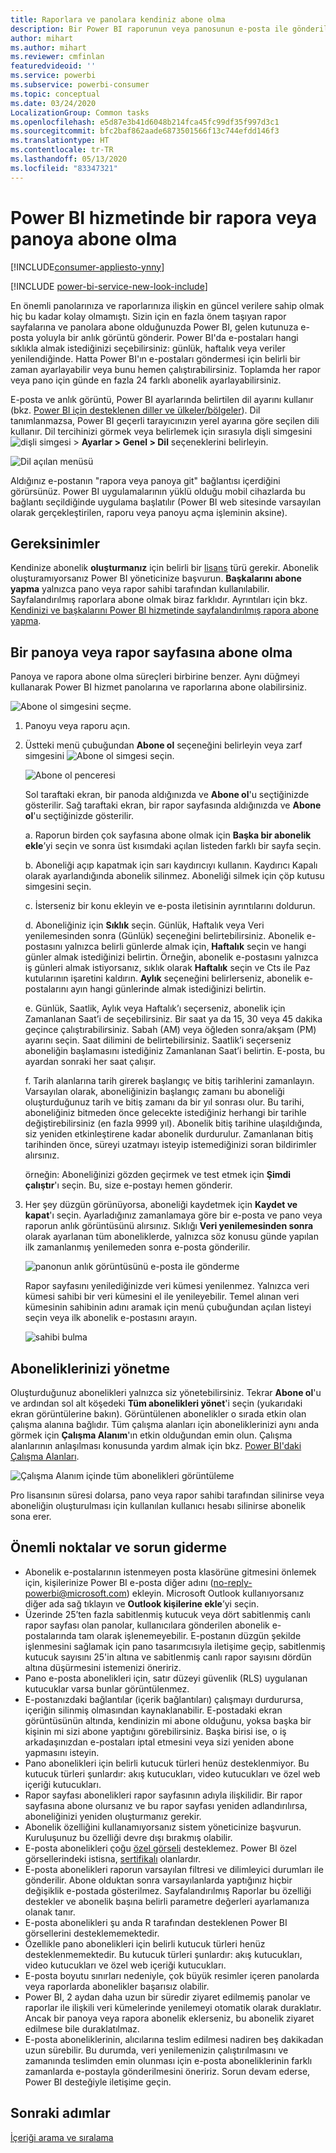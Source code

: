 ```yaml
---
title: Raporlara ve panolara kendiniz abone olma
description: Bir Power BI raporunun veya panosunun e-posta ile gönderilen bir anlık görüntüsüne abone olmayı öğrenin.
author: mihart
ms.author: mihart
ms.reviewer: cmfinlan
featuredvideoid: ''
ms.service: powerbi
ms.subservice: powerbi-consumer
ms.topic: conceptual
ms.date: 03/24/2020
LocalizationGroup: Common tasks
ms.openlocfilehash: e5d87e3b41d6048b214fca45fc99df35f997d3c1
ms.sourcegitcommit: bfc2baf862aade6873501566f13c744efdd146f3
ms.translationtype: HT
ms.contentlocale: tr-TR
ms.lasthandoff: 05/13/2020
ms.locfileid: "83347321"
---
```

# <a name="subscribe-to-a-report-or-dashboard-in-the-power-bi-service"></a>Power BI hizmetinde bir rapora veya panoya abone olma 

[!INCLUDE[consumer-appliesto-ynny](../includes/consumer-appliesto-ynny.md)]

[!INCLUDE [power-bi-service-new-look-include](../includes/power-bi-service-new-look-include.md)]

En önemli panolarınıza ve raporlarınıza ilişkin en güncel verilere sahip olmak hiç bu kadar kolay olmamıştı. Sizin için en fazla önem taşıyan rapor sayfalarına ve panolara abone olduğunuzda Power BI, gelen kutunuza e-posta yoluyla bir anlık görüntü gönderir. Power BI'da e-postaları hangi sıklıkla almak istediğinizi seçebilirsiniz: günlük, haftalık veya veriler yenilendiğinde. Hatta Power BI'ın e-postaları göndermesi için belirli bir zaman ayarlayabilir veya bunu hemen çalıştırabilirsiniz.  Toplamda her rapor veya pano için günde en fazla 24 farklı abonelik ayarlayabilirsiniz.

E-posta ve anlık görüntü, Power BI ayarlarında belirtilen dil ayarını kullanır (bkz. [Power BI için desteklenen diller ve ülkeler/bölgeler](../fundamentals/supported-languages-countries-regions.md)). Dil tanımlanmazsa, Power BI geçerli tarayıcınızın yerel ayarına göre seçilen dili kullanır. Dil tercihinizi görmek veya belirlemek için sırasıyla dişli simgesini ![dişli simgesi](./media/end-user-subscribe/power-bi-settings-icon.png) > **Ayarlar > Genel > Dil** seçeneklerini belirleyin. 

![Dil açılan menüsü](./media/end-user-subscribe/power-bi-language.png)

Aldığınız e-postanın "rapora veya panoya git" bağlantısı içerdiğini görürsünüz. Power BI uygulamalarının yüklü olduğu mobil cihazlarda bu bağlantı seçildiğinde uygulama başlatılır (Power BI web sitesinde varsayılan olarak gerçekleştirilen, raporu veya panoyu açma işleminin aksine).


## <a name="requirements"></a>Gereksinimler
Kendinize abonelik **oluşturmanız** için belirli bir [lisans](end-user-license.md) türü gerekir. Abonelik oluşturamıyorsanız Power BI yöneticinize başvurun. **Başkalarını abone yapma** yalnızca pano veya rapor sahibi tarafından kullanılabilir. Sayfalandırılmış raporlara abone olmak biraz farklıdır. Ayrıntıları için bkz. [Kendinizi ve başkalarını Power BI hizmetinde sayfalandırılmış rapora abone yapma](paginated-reports-subscriptions.md). 

## <a name="subscribe-to-a-dashboard-or-a-report-page"></a>Bir panoya veya rapor sayfasına abone olma
Panoya ve rapora abone olma süreçleri birbirine benzer. Aynı düğmeyi kullanarak Power BI hizmet panolarına ve raporlarına abone olabilirsiniz.
 
![Abone ol simgesini seçme](./media/end-user-subscribe/power-bi-subscribe.png).

1. Panoyu veya raporu açın.
2. Üstteki menü çubuğundan **Abone ol** seçeneğini belirleyin veya zarf simgesini ![Abone ol simgesi](./media/end-user-subscribe/power-bi-icon-envelope.png) seçin.
   


   ![Abone ol penceresi](./media/end-user-subscribe/power-bi-emails-numbered.png)
    
    Sol taraftaki ekran, bir panoda aldığınızda ve **Abone ol**'u seçtiğinizde gösterilir. Sağ taraftaki ekran, bir rapor sayfasında aldığınızda ve **Abone ol**'u seçtiğinizde gösterilir. 
    
    a. Raporun birden çok sayfasına abone olmak için **Başka bir abonelik ekle**’yi seçin ve sonra üst kısımdaki açılan listeden farklı bir sayfa seçin.

    b. Aboneliği açıp kapatmak için sarı kaydırıcıyı kullanın.  Kaydırıcı Kapalı olarak ayarlandığında abonelik silinmez. Aboneliği silmek için çöp kutusu simgesini seçin.

    c. İsterseniz bir konu ekleyin ve e-posta iletisinin ayrıntılarını doldurun. 

    d. Aboneliğiniz için **Sıklık** seçin.  Günlük, Haftalık veya Veri yenilemesinden sonra (Günlük) seçeneğini belirtebilirsiniz.  Abonelik e-postasını yalnızca belirli günlerde almak için, **Haftalık** seçin ve hangi günler almak istediğinizi belirtin.  Örneğin, abonelik e-postasını yalnızca iş günleri almak istiyorsanız, sıklık olarak **Haftalık** seçin ve Cts ile Paz kutularının işaretini kaldırın. **Aylık** seçeneğini belirlerseniz, abonelik e-postalarını ayın hangi günlerinde almak istediğinizi belirtin.   

    e. Günlük, Saatlik, Aylık veya Haftalık’ı seçerseniz, abonelik için Zamanlanan Saat’i de seçebilirsiniz. Bir saat ya da 15, 30 veya 45 dakika geçince çalıştırabilirsiniz. Sabah (AM) veya öğleden sonra/akşam (PM) ayarını seçin. Saat dilimini de belirtebilirsiniz. Saatlik’i seçerseniz aboneliğin başlamasını istediğiniz Zamanlanan Saat’i belirtin. E-posta, bu ayardan sonraki her saat çalışır.  

    f. Tarih alanlarına tarih girerek başlangıç ve bitiş tarihlerini zamanlayın. Varsayılan olarak, aboneliğinizin başlangıç zamanı bu aboneliği oluşturduğunuz tarih ve bitiş zamanı da bir yıl sonrası olur. Bu tarihi, aboneliğiniz bitmeden önce gelecekte istediğiniz herhangi bir tarihle değiştirebilirsiniz (en fazla 9999 yıl). Abonelik bitiş tarihine ulaşıldığında, siz yeniden etkinleştirene kadar abonelik durdurulur.  Zamanlanan bitiş tarihinden önce, süreyi uzatmayı isteyip istemediğinizi soran bildirimler alırsınız.     

    örneğin: Aboneliğinizi gözden geçirmek ve test etmek için **Şimdi çalıştır**'ı seçin.  Bu, size e-postayı hemen gönderir. 

3. Her şey düzgün görünüyorsa, aboneliği kaydetmek için **Kaydet ve kapat**'ı seçin. Ayarladığınız zamanlamaya göre bir e-posta ve pano veya raporun anlık görüntüsünü alırsınız. Sıklığı **Veri yenilemesinden sonra** olarak ayarlanan tüm aboneliklerde, yalnızca söz konusu günde yapılan ilk zamanlanmış yenilemeden sonra e-posta gönderilir.
   
   ![panonun anlık görüntüsünü e-posta ile gönderme](media/end-user-subscribe/power-bi-email-old.png)
   
    Rapor sayfasını yenilediğinizde veri kümesi yenilenmez. Yalnızca veri kümesi sahibi bir veri kümesini el ile yenileyebilir. Temel alınan veri kümesinin sahibinin adını aramak için menü çubuğundan açılan listeyi seçin veya ilk abonelik e-postasını arayın.
   
    ![sahibi bulma](./media/end-user-subscribe/power-bi-owner.png)


## <a name="manage-your-subscriptions"></a>Aboneliklerinizi yönetme
Oluşturduğunuz abonelikleri yalnızca siz yönetebilirsiniz. Tekrar **Abone ol**'u ve ardından sol alt köşedeki **Tüm abonelikleri yönet**'i seçin (yukarıdaki ekran görüntülerine bakın). Görüntülenen abonelikler o sırada etkin olan çalışma alanına bağlıdır. Tüm çalışma alanları için aboneliklerinizi aynı anda görmek için **Çalışma Alanım**'ın etkin olduğundan emin olun. Çalışma alanlarının anlaşılması konusunda yardım almak için bkz. [Power BI'daki Çalışma Alanları](end-user-workspaces.md). 

![Çalışma Alanım içinde tüm abonelikleri görüntüleme](./media/end-user-subscribe/power-bi-manage-subscriptions.png)

Pro lisansının süresi dolarsa, pano veya rapor sahibi tarafından silinirse veya aboneliğin oluşturulması için kullanılan kullanıcı hesabı silinirse abonelik sona erer.

## <a name="considerations-and-troubleshooting"></a>Önemli noktalar ve sorun giderme
* Abonelik e-postalarının istenmeyen posta klasörüne gitmesini önlemek için, kişilerinize Power BI e-posta diğer adını (no-reply-powerbi@microsoft.com) ekleyin. Microsoft Outlook kullanıyorsanız diğer ada sağ tıklayın ve **Outlook kişilerine ekle**’yi seçin. 
* Üzerinde 25’ten fazla sabitlenmiş kutucuk veya dört sabitlenmiş canlı rapor sayfası olan panolar, kullanıcılara gönderilen abonelik e-postalarında tam olarak işlenemeyebilir. E-postanın düzgün şekilde işlenmesini sağlamak için pano tasarımcısıyla iletişime geçip, sabitlenmiş kutucuk sayısını 25'in altına ve sabitlenmiş canlı rapor sayısını dördün altına düşürmesini istemenizi öneririz.  
* Pano e-posta abonelikleri için, satır düzeyi güvenlik (RLS) uygulanan kutucuklar varsa bunlar görüntülenmez.  
* E-postanızdaki bağlantılar (içerik bağlantıları) çalışmayı durdurursa, içeriğin silinmiş olmasından kaynaklanabilir. E-postadaki ekran görüntüsünün altında, kendinizin mi abone olduğunu, yoksa başka bir kişinin mi sizi abone yaptığını görebilirsiniz. Başka birisi ise, o iş arkadaşınızdan e-postaları iptal etmesini veya sizi yeniden abone yapmasını isteyin.
* Pano abonelikleri için belirli kutucuk türleri henüz desteklenmiyor. Bu kutucuk türleri şunlardır: akış kutucukları, video kutucukları ve özel web içeriği kutucukları. 
* Rapor sayfası abonelikleri rapor sayfasının adıyla ilişkilidir. Bir rapor sayfasına abone olursanız ve bu rapor sayfası yeniden adlandırılırsa, aboneliğinizi yeniden oluşturmanız gerekir.
* Abonelik özelliğini kullanamıyorsanız sistem yöneticinize başvurun. Kuruluşunuz bu özelliği devre dışı bırakmış olabilir.  
* E-posta abonelikleri çoğu [özel görseli](../developer/visuals/power-bi-custom-visuals.md) desteklemez.  Power BI özel görsellerindeki istisna, [sertifikalı](../developer/visuals/power-bi-custom-visuals-certified.md) olanlardır.    
* E-posta abonelikleri raporun varsayılan filtresi ve dilimleyici durumları ile gönderilir. Abone olduktan sonra varsayılanlarda yaptığınız hiçbir değişiklik e-postada gösterilmez. Sayfalandırılmış Raporlar bu özelliği destekler ve abonelik başına belirli parametre değerleri ayarlamanıza olanak tanır.  
* E-posta abonelikleri şu anda R tarafından desteklenen Power BI görsellerini desteklememektedir.  
* Özellikle pano abonelikleri için belirli kutucuk türleri henüz desteklenmemektedir.  Bu kutucuk türleri şunlardır: akış kutucukları, video kutucukları ve özel web içeriği kutucukları.     
* E-posta boyutu sınırları nedeniyle, çok büyük resimler içeren panolarda veya raporlarda abonelikler başarısız olabilir.    
* Power BI, 2 aydan daha uzun bir süredir ziyaret edilmemiş panolar ve raporlar ile ilişkili veri kümelerinde yenilemeyi otomatik olarak duraklatır.  Ancak bir panoya veya rapora abonelik eklerseniz, bu abonelik ziyaret edilmese bile duraklatılmaz.
* E-posta aboneliklerinin, alıcılarına teslim edilmesi nadiren beş dakikadan uzun sürebilir.  Bu durumda, veri yenilemenizin çalıştırılmasını ve zamanında teslimden emin olunması için e-posta aboneliklerinin farklı zamanlarda e-postayla gönderilmesini öneririz.  Sorun devam ederse, Power BI desteğiyle iletişime geçin.

## <a name="next-steps"></a>Sonraki adımlar

[İçeriği arama ve sıralama](end-user-search-sort.md)
